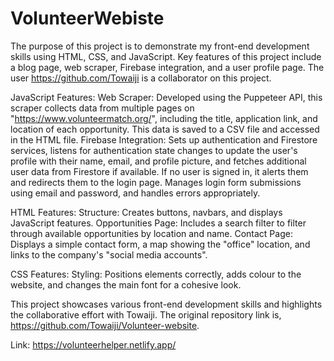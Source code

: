 # VolunteerWebiste

The purpose of this project is to demonstrate my front-end development skills using HTML, CSS, and JavaScript. Key features of this project include a blog page, web scraper, Firebase integration, and a user profile page. The user https://github.com/Towaiji is a collaborator on this project.

JavaScript Features:
Web Scraper: Developed using the Puppeteer API, this scraper collects data from multiple pages on "https://www.volunteermatch.org/", including the title, application link, and location of each opportunity. This data is saved to a CSV file and accessed in the HTML file.
Firebase Integration: Sets up authentication and Firestore services, listens for authentication state changes to update the user's profile with their name, email, and profile picture, and fetches additional user data from Firestore if available. If no user is signed in, it alerts them and redirects them to the login page. Manages login form submissions using email and password, and handles errors appropriately.

HTML Features:
Structure: Creates buttons, navbars, and displays JavaScript features.
Opportunities Page: Includes a search filter to filter through available opportunities by location and name.
Contact Page: Displays a simple contact form, a map showing the "office" location, and links to the company's "social media accounts".

CSS Features:
Styling: Positions elements correctly, adds colour to the website, and changes the main font for a cohesive look.

This project showcases various front-end development skills and highlights the collaborative effort with Towaiji. The original repository link is, https://github.com/Towaiji/Volunteer-website.

Link:
https://volunteerhelper.netlify.app/




